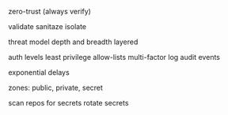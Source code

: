 ---
---
zero-trust (always verify)

validate
sanitaze
isolate

threat model
depth and breadth
layered

auth levels
least privilege
allow-lists
multi-factor
log audit events 

exponential delays

zones: public, private, secret

scan repos for secrets
rotate secrets



